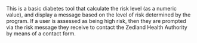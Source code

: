
This is a basic diabetes tool that calculate the risk level (as a numeric value), and display a message
based on the level of risk determined by the program.
If a user is assessed as being high risk, then they are prompted via the risk
message they receive to contact the Zedland Health Authority by means of a
contact form. 
